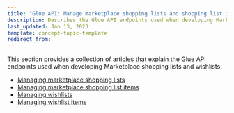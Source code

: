 ```yaml
---
title: "Glue API: Manage marketplace shopping lists and shopping list items"
description: Describes the Glue API endpoints used when developing Marketplace shopping lists in Spryker Marketplace
last_updated: Jan 13, 2023
template: concept-topic-template
redirect_from:
---
```


This section provides a collection of articles that explain the Glue API endpoints used when developing Marketplace shopping lists and wishlists:
* [Managing marketplace shopping lists](/docs/pbc/all/shopping-list-and-wishlist/{{page.version}}/marketplace/manage-using-glue-api/glue-api-manage-marketplace-shopping-lists.html)
* [Managing marketplace shopping list items](/docs/pbc/all/shopping-list-and-wishlist/{{page.version}}/marketplace/manage-using-glue-api/glue-api-manage-marketplace-shopping-list-items.html)
* [Managing wishlists](/docs/pbc/all/shopping-list-and-wishlist/{{page.version}}/marketplace/manage-using-glue-api/glue-api-manage-marketplace-wishlists.html)
* [Managing wishlist items](/docs/pbc/all/shopping-list-and-wishlist/{{page.version}}/base-shop/manage-using-glue-api/glue-api-manage-wishlists.html)
